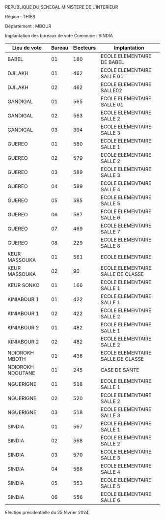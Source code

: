 REPUBLIQUE DU SENEGAL MINISTERE DE L'INTERIEUR

Région : THIES

Département : MBOUR

Implantation des bureaux de vote Commune : SINDIA

| Lieu de vote | Bureau | Electeurs | Implantation |
| - | - | - | - |
| BABEL | 01 | 180 | ECOLE ELEMENTAIRE DE BABEL |
| DJILAKH | 01 | 462 | ECOLE ELEMENTAIRE SALLE 01 |
| DJILAKH | 02 | 462 | ECOLE ELEMENTAIRE SALLE02 |
| GANDIGAL | 01 | 565 | ECOLE ELEMENTAIRE SALLE 01 |
| GANDIGAL | 02 | 563 | ECOLE ELEMENTAIRE SALLE 2 |
| GANDIGAL | 03 | 394 | ECOLE ELEMENTAIRE SALLE 3 |
| GUEREO | 01 | 580 | ECOLE ELEMENTAIRE SALLE 1 |
| GUEREO | 02 | 579 | ECOLE ELEMENTAIRE SALLE 2 |
| GUEREO | 03 | 589 | ECOLE ELEMENTAIRE SALLE 3 |
| GUEREO | 04 | 589 | ECOLE ELEMENTAIRE SALLE 4 |
| GUEREO | 05 | 585 | ECOLE ELEMENTAIRE SALLE 5 |
| GUEREO | 06 | 587 | ECOLE ELEMENTAIRE SALLE 6 |
| GUEREO | 07 | 469 | ECOLE ELEMENTAIRE SALLE 7 |
| GUEREO | 08 | 229 | ECOLE ELEMENTAIRE SALLE 8 |
| KEUR MASSOUKA | 01 | 561 | ECOLE ELEMENTAIRE |
| KEUR MASSOUKA | 02 | 90 | ECOLE ELEMENTAIRE SALLE DE CLASSE |
| KEUR SONKO | 01 | 166 | ECOLE ELEMENTAIRE SALLE 1 |
| KINIABOUR 1 | 01 | 422 | ECOLE ELEMENTAIRE SALLE 1 |
| KINIABOUR 1 | 02 | 422 | ECOLE ELEMENTAIRE SALLE 2 |
| KINIABOUR 2 | 01 | 482 | ECOLE ELEMENTAIRE SALLE 1 |
| KINIABOUR 2 | 02 | 482 | ECOLE ELEMENTAIRE SALLE 2 |
| NDIOROKH MBOTH | 01 | 436 | ECOLE ELEMENTAIRE SALLE DE CLASSE |
| NDIOROKH NDOUTANE | 01 | 245 | CASE DE SANTE |
| NGUERIGNE | 01 | 518 | ECOLE ELEMENTAIRE SALLE 1 |
| NGUERIGNE | 02 | 520 | ECOLE ELEMENTAIRE SALLE 2 |
| NGUERIGNE | 03 | 518 | ECOLE ELEMENTAIRE SALLE 3 |
| SINDIA | 01 | 567 | ECOLE ELEMENTAIRE SALLE 1 |
| SINDIA | 02 | 568 | ECOLE ELEMENTAIRE SALLE 2 |
| SINDIA | 03 | 570 | ECOLE ELEMENTAIRE SALLE 3 |
| SINDIA | 04 | 568 | ECOLE ELEMENTAIRE SALLE 4 |
| SINDIA | 05 | 553 | ECOLE ELEMENTAIRE SALLE 5 |
| SINDIA | 06 | 556 | ECOLE ELEMENTAIRE SALLE 6 |

<!-- PageNumber="27/30" -->

Election présidentielle du 25 février 2024
